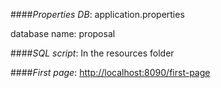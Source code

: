 
####_Properties DB_: 
application.properties

database name: proposal

####_SQL script_: 
In the resources folder

####_First page_: 
<http://localhost:8090/first-page> 
